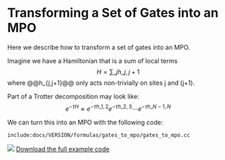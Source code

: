 # Transforming a Set of Gates into an MPO

Here we describe how to transform a set of gates into an MPO.

Imagine we have a Hamiltonian that is a sum of local terms
$$
H = \sum\_j h\_{j,j+1}
$$
where @@h\_{j,j+1}@@ only acts non-trivially on sites j and (j+1).

Part of a Trotter decomposition may look like:
$$
e^{-\tau H} \approx e^{-\tau h\_{1,2}} e^{-\tau h\_{2,3}} \cdots e^{-\tau h\_{N-1,N}}
$$

We can turn this into an MPO with the following code:

    include:docs/VERSION/formulas/gates_to_mpo/gates_to_mpo.cc

<img class="icon" src="docs/VERSION/install.png"/>&nbsp;<a href="docs/VERSION/formulas/tevol_trotter/tevol_trotter.cc">Download the full example code</a>

